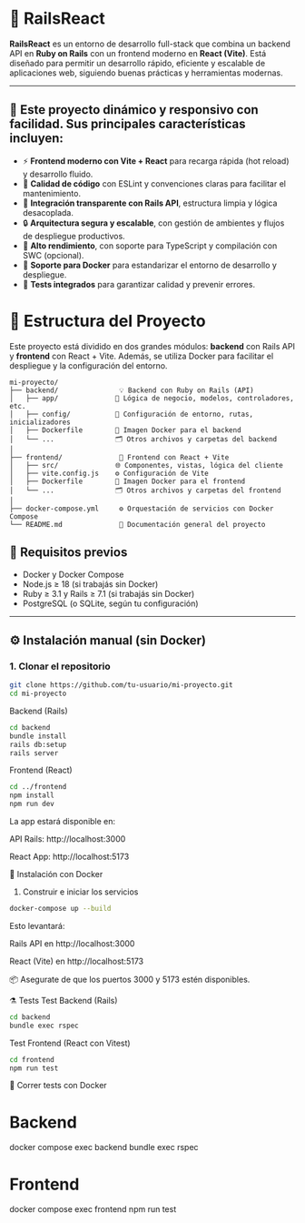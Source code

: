 # 🚀 RailsReact

**RailsReact** es un entorno de desarrollo full-stack que combina un backend API en **Ruby on Rails** con un frontend moderno en **React (Vite)**. Está diseñado para permitir un desarrollo rápido, eficiente y escalable de aplicaciones web, siguiendo buenas prácticas y herramientas modernas.

---

## 🎯 Este proyecto dinámico y responsivo con facilidad. Sus principales características incluyen:

- ⚡ **Frontend moderno con Vite + React** para recarga rápida (hot reload) y desarrollo fluido.
- 🧹 **Calidad de código** con ESLint y convenciones claras para facilitar el mantenimiento.
- 🔗 **Integración transparente con Rails API**, estructura limpia y lógica desacoplada.
- 🔒 **Arquitectura segura y escalable**, con gestión de ambientes y flujos de despliegue productivos.
- 🚀 **Alto rendimiento**, con soporte para TypeScript y compilación con SWC (opcional).
- 🐳 **Soporte para Docker** para estandarizar el entorno de desarrollo y despliegue.
- 🧪 **Tests integrados** para garantizar calidad y prevenir errores.

# 🧱 Estructura del Proyecto

Este proyecto está dividido en dos grandes módulos: **backend** con Rails API y **frontend** con React + Vite. Además, se utiliza Docker para facilitar el despliegue y la configuración del entorno.

```plaintext
mi-proyecto/
├── backend/               💡 Backend con Ruby on Rails (API)
│   ├── app/              🔧 Lógica de negocio, modelos, controladores, etc.
│   ├── config/           🔧 Configuración de entorno, rutas, inicializadores
│   ├── Dockerfile        🐋 Imagen Docker para el backend
│   └── ...               🗂️ Otros archivos y carpetas del backend
│
├── frontend/              🎨 Frontend con React + Vite
│   ├── src/              🌐 Componentes, vistas, lógica del cliente
│   ├── vite.config.js    ⚙️ Configuración de Vite
│   ├── Dockerfile        🐋 Imagen Docker para el frontend
│   └── ...               🗂️ Otros archivos y carpetas del frontend
│
├── docker-compose.yml     ⚙️ Orquestación de servicios con Docker Compose
└── README.md              📘 Documentación general del proyecto
```

## 🔧 Requisitos previos

- Docker y Docker Compose
- Node.js ≥ 18 (si trabajás sin Docker)
- Ruby ≥ 3.1 y Rails ≥ 7.1 (si trabajás sin Docker)
- PostgreSQL (o SQLite, según tu configuración)

---

## ⚙️ Instalación manual (sin Docker)

### 1. Clonar el repositorio

```bash
git clone https://github.com/tu-usuario/mi-proyecto.git
cd mi-proyecto
```
Backend (Rails)
```bash
cd backend
bundle install
rails db:setup
rails server
```
Frontend (React)
```bash
cd ../frontend
npm install
npm run dev
```
La app estará disponible en:

API Rails: http://localhost:3000

React App: http://localhost:5173

🐳 Instalación con Docker
1. Construir e iniciar los servicios
```bash
docker-compose up --build
```
Esto levantará:

Rails API en http://localhost:3000

React (Vite) en http://localhost:5173

📦 Asegurate de que los puertos 3000 y 5173 estén disponibles.

⚗️ Tests
Test Backend (Rails)
```bash
cd backend
bundle exec rspec
```
Test Frontend (React con Vitest)
```bash
cd frontend
npm run test
```
🧪 Correr tests con Docker

# Backend
docker compose exec backend bundle exec rspec

# Frontend
docker compose exec frontend npm run test































